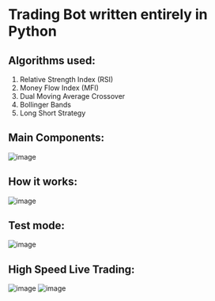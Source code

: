 # Trading Bot written entirely in Python

## Algorithms used:
1. Relative Strength Index (RSI)
2. Money Flow Index (MFI)
3. Dual Moving Average Crossover
4. Bollinger Bands
5. Long Short Strategy

## Main Components:
![image](https://user-images.githubusercontent.com/17888328/113290615-925d4f00-92fa-11eb-86e5-afebf5a030a3.png)

## How it works:
![image](https://user-images.githubusercontent.com/17888328/113290504-6cd04580-92fa-11eb-84e1-ae517d046ee4.png)

## Test mode:
![image](https://user-images.githubusercontent.com/17888328/113290691-aef98700-92fa-11eb-95f9-b98820dac7de.png)

## High Speed Live Trading:
![image](https://user-images.githubusercontent.com/17888328/113290691-aef98700-92fa-11eb-95f9-b98820dac7de.png)
![image](https://user-images.githubusercontent.com/17888328/113290939-f7b14000-92fa-11eb-8468-0a4283d98621.png)
